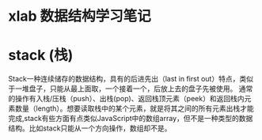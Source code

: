 # xlab 数据结构学习笔记

# stack (栈)


Stack一种连续储存的数据结构，具有的后进先出（last in first out）特点，类似于一堆盘子，只能从最上面取，一个接着一个，后放上去的盘子先被使用。
通常的操作有入栈/压栈（push）、出栈(pop)、返回栈顶元素（peek）和返回栈内元素数量（length）。想要读取栈中的某个元素，就是将其之间的所有元素出栈才能完成,stack有些方面有点类似JavaScript中的数组array，但不是一种类型的数据结构。比如stack只能从一个方向操作，数组却不是。


